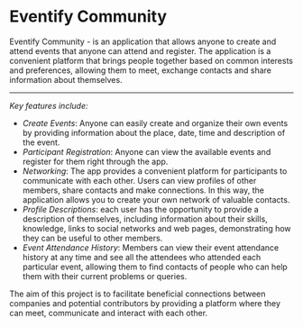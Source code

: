 # Eventify Community
Eventify Community - is an application that allows anyone to create and attend events that anyone can attend and register. The application is a convenient platform that brings people together based on common interests and preferences, allowing them to meet, exchange contacts and share information about themselves.

---

*Key features include:*

- *Create Events*: Anyone can easily create and organize their own events by providing information about the place, date, time and description of the event.
- *Participant Registration*: Anyone can view the available events and register for them right through the app.
- *Networking*: The app provides a convenient platform for participants to communicate with each other. Users can view profiles of other members, share contacts and make connections. In this way, the application allows you to create your own network of valuable contacts.
- *Profile Descriptions*: each user has the opportunity to provide a description of themselves, including information about their skills, knowledge, links to social networks and web pages, demonstrating how they can be useful to other members.
- *Event Attendance History*: Members can view their event attendance history at any time and see all the attendees who attended each particular event, allowing them to find contacts of people who can help them with their current problems or queries.

The aim of this project is to facilitate beneficial connections between companies and potential contributors by providing a platform where they can meet, communicate and interact with each other.
